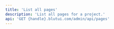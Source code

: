 ```yaml
---
title: 'List all pages'
description: 'List all pages for a project.'
api: 'GET {handle}.blutui.com/admin/api/pages'
---
```

